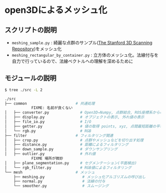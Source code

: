 # open3Dによるメッシュ化

## スクリプトの説明

- `meshing_sample.py` : 綺麗な点群のサンプル([The Stanford 3D Scanning Repository](http://graphics.stanford.edu/data/3Dscanrep/))をメッシュ化
- `meshing_rectangular_by_container.py` : 立方体のメッシュ化。法線付与を自力で行っているので、法線ベクトルへの理解を深めるために

## モジュールの説明

```sh
$ tree ./src -L 2

./src
├── common                      # 共通処理
            FIXME: 名前が良くない
│   ├── converter.py              # Open3D⇔Numpy, 点群結合, ROS座標系からの変換
│   ├── display.py                # オブジェクトの表示, 外れ値の表示
│   ├── file_io.py                # I/O
│   ├── getter.py                 # 値の取得 points, xyz, 点間最短距離の平均値など
│   └── rgb.py                    # RGB
├── filter                      # フィルタリング関連
│   ├── crop.py                   # 点群やメッシュなどを切り出す処理
│   ├── distance.py               # 距離によるフィルタリング
│   ├── down_sample.py            # ダウンサンプリング
│   ├── outlier.py                # 外れ値
            FIXME 場所が微妙
│   ├── plane_segmentation.py     # セグメンテーション(平面検出)
│   └── rgb_filter.py             # RGB値によるフィルタリング
└── mesh                        # メッシュ
    ├── meshing.py                 # メッシュ化アルゴリズムの呼び出し
    ├── normal.py                  # 法線の付与
    └── smoother.py                # スムージング
```
